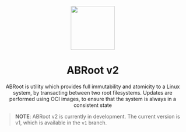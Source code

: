 <div align="center">
  <img src="abroot-logo.svg" height="120">
  <h1 align="center">ABRoot v2</h1>
  <p align="center">ABRoot is utility which provides full immutability and
		atomicity to a Linux system, by transacting between
		two root filesystems. Updates are performed using OCI
		images, to ensure that the system is always in a
		consistent state</p>
</div>

> **NOTE**: ABRoot v2 is currently in development. The current
> version is v1, which is available in the `v1` branch.
